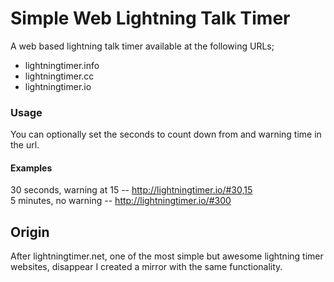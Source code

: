 # Simple Web Lightning Talk Timer

A web based lightning talk timer available at the following URLs;

 * lightningtimer.info
 * lightningtimer.cc
 * lightningtimer.io

### Usage

You can optionally set the seconds to count down from and warning time in the
url.

#### Examples

30 seconds, warning at 15 -- http://lightningtimer.io/#30,15  
5 minutes, no warning -- http://lightningtimer.io/#300

## Origin

After lightningtimer.net, one of the most simple but awesome lightning timer
websites, disappear I created a mirror with the same functionality.

